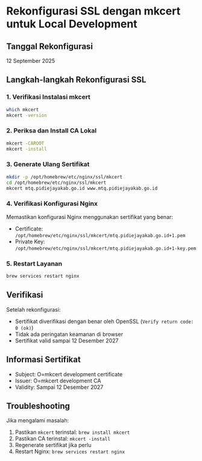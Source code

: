 # Rekonfigurasi SSL dengan mkcert untuk Local Development

## Tanggal Rekonfigurasi
12 September 2025

## Langkah-langkah Rekonfigurasi SSL

### 1. Verifikasi Instalasi mkcert
```bash
which mkcert
mkcert -version
```

### 2. Periksa dan Install CA Lokal
```bash
mkcert -CAROOT
mkcert -install
```

### 3. Generate Ulang Sertifikat
```bash
mkdir -p /opt/homebrew/etc/nginx/ssl/mkcert
cd /opt/homebrew/etc/nginx/ssl/mkcert
mkcert mtq.pidiejayakab.go.id www.mtq.pidiejayakab.go.id
```

### 4. Verifikasi Konfigurasi Nginx
Memastikan konfigurasi Nginx menggunakan sertifikat yang benar:
- Certificate: `/opt/homebrew/etc/nginx/ssl/mkcert/mtq.pidiejayakab.go.id+1.pem`
- Private Key: `/opt/homebrew/etc/nginx/ssl/mkcert/mtq.pidiejayakab.go.id+1-key.pem`

### 5. Restart Layanan
```bash
brew services restart nginx
```

## Verifikasi

Setelah rekonfigurasi:
- Sertifikat diverifikasi dengan benar oleh OpenSSL (`Verify return code: 0 (ok)`)
- Tidak ada peringatan keamanan di browser
- Sertifikat valid sampai 12 Desember 2027

## Informasi Sertifikat

- Subject: O=mkcert development certificate
- Issuer: O=mkcert development CA
- Validity: Sampai 12 Desember 2027

## Troubleshooting

Jika mengalami masalah:
1. Pastikan `mkcert` terinstal: `brew install mkcert`
2. Pastikan CA terinstal: `mkcert -install`
3. Regenerate sertifikat jika perlu
4. Restart Nginx: `brew services restart nginx`